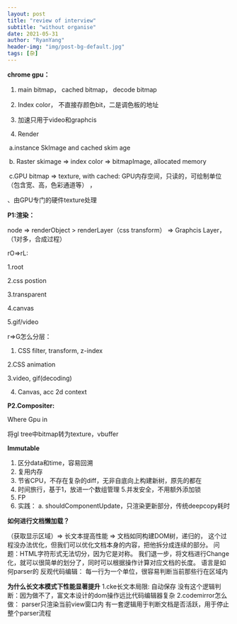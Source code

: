 ```yaml
---
layout: post
title: "review of interview"
subtitle: "without organise"
date: 2021-05-31
author: "RyanYang"
header-img: "img/post-bg-default.jpg"
tags: [杂]
---
```


**chrome gpu：**

1. main bitmap， cached bitmap， decode bitmap

2. Index color， 不直接存颜色bit，二是调色板的地址

3. 加速只用于video和graphcis

4. Render

​	a.instance SkImage and cached skim age

​	b. Raster skimage => index color => bitmapImage, allocated memory

​	c.GPU bitmap => texture, with cached: GPU内存空间，只读的，可绘制单位（包含宽、高，色彩通道等） ，

、由GPU专门的硬件texture处理

**P1:渲染：**

node => renderObject > renderLayer（css transform） => Graphcis Layer，（1对多，合成过程）

rO=>rL:

1.root

2.css postion

3.transparent

4.canvas

5.gif/video

r=>G怎么分层：

1. CSS filter, transform, z-index

2.CSS animation

3.video, gif(decoding)

4. Canvas, acc 2d context

**P2.Compositer:**

Where Gpu in

将gl tree中bitmap转为texture，vbuffer

**Immutable**

1. 区分data和time，容易回溯
2. 复用内存
3. 节省CPU，不存在复杂的diff，无非自底向上构建新树，原先的都在
4. 时间旅行，基于1，放进一个数组管理
  5.并发安全，不用额外添加锁
5. FP
6. 实践：
  a. shouldComponentUpdate，只渲染更新部分，传统deepcopy耗时

**如何进行文档懒加载？**

（获取显示区域）=> 长文本提高性能 => 文档如同构建DOM树，递归的， 这个过程没办法优化，但我们可以优化文档本身的内容，把他拆分成连续的部分。
问题：HTML字符形式无法切分，因为它是对称。
我们退一步，将文档进行Change化，就可以很简单的划分了，同时可以根据操作计算对应文档的长度。
语言是如何parser的
反观代码编辑：
每一行为一个单位，很容易判断当前那些行在区域内

**为什么长文本模式下性能显著提升**
1.cke长文本局限:
	自动保存
	没有这个逻辑判断：因为做不了，富文本设计的dom操作远比代码编辑器复杂
2.codemirror怎么做：
	parser只渲染当前view窗口内
	有一套逻辑用于判断文档是否活跃，用于停止整个parser流程

